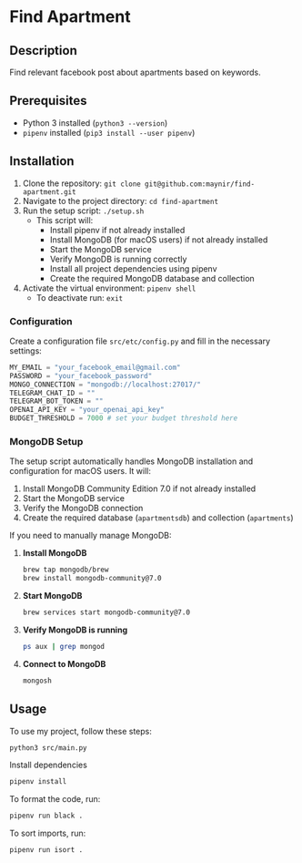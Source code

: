 # Find Apartment

## Description
Find relevant facebook post about apartments based on keywords.

## Prerequisites
- Python 3 installed (`python3 --version`)
- `pipenv` installed (`pip3 install --user pipenv`)

## Installation
1. Clone the repository: `git clone git@github.com:maynir/find-apartment.git`
2. Navigate to the project directory: `cd find-apartment`
3. Run the setup script: `./setup.sh`
   * This script will:
     - Install pipenv if not already installed
     - Install MongoDB (for macOS users) if not already installed
     - Start the MongoDB service
     - Verify MongoDB is running correctly
     - Install all project dependencies using pipenv
     - Create the required MongoDB database and collection
4. Activate the virtual environment: `pipenv shell`
   * To deactivate run: `exit`

### Configuration

Create a configuration file `src/etc/config.py` and fill in the necessary settings:

```python
MY_EMAIL = "your_facebook_email@gmail.com"
PASSWORD = "your_facebook_password"
MONGO_CONNECTION = "mongodb://localhost:27017/"
TELEGRAM_CHAT_ID = ""
TELEGRAM_BOT_TOKEN = ""
OPENAI_API_KEY = "your_openai_api_key"
BUDGET_THRESHOLD = 7000 # set your budget threshold here
```

### MongoDB Setup
The setup script automatically handles MongoDB installation and configuration for macOS users. It will:

1. Install MongoDB Community Edition 7.0 if not already installed
2. Start the MongoDB service
3. Verify the MongoDB connection
4. Create the required database (`apartmentsdb`) and collection (`apartments`)

If you need to manually manage MongoDB:

1. **Install MongoDB**
   ```sh
   brew tap mongodb/brew
   brew install mongodb-community@7.0
   ```
2. **Start MongoDB**
   ```sh
   brew services start mongodb-community@7.0
   ```
3. **Verify MongoDB is running**
   ```sh
   ps aux | grep mongod
   ```
4. **Connect to MongoDB**
   ```sh
   mongosh
   ```

## Usage
To use my project, follow these steps:

```sh
python3 src/main.py
```

Install dependencies

```sh
pipenv install
```

To format the code, run:

```sh
pipenv run black .
```

To sort imports, run:

```sh
pipenv run isort .
```
